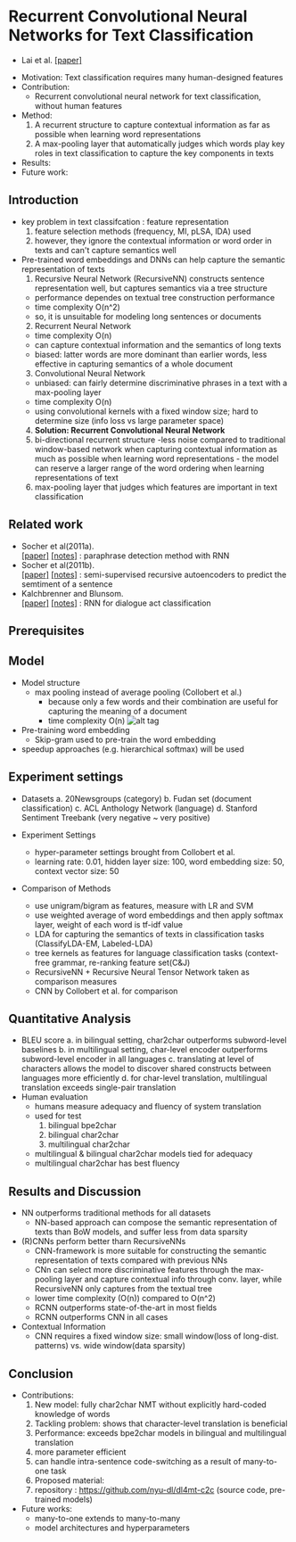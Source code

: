 # Recurrent Convolutional Neural Networks for Text Classification
- Lai et al. [[paper]](http://www.aaai.org/ocs/index.php/AAAI/AAAI15/paper/download/9745/9552) 


* Motivation: Text classification requires many human-designed features
* Contribution: 
  - Recurrent convolutional neural network for text classification, without human features
* Method: 
    1. A recurrent structure to capture contextual information as far as possible
    when learning word representations
    2. A max-pooling layer that automatically judges which words play key roles in text classification to 
    capture the key components in texts
* Results: 
* Future work: 

## Introduction
- key problem in text classifcation : feature representation
  1. feature selection methods (frequency, MI, pLSA, lDA) used
  2. however, they ignore the contextual information or word order in texts and can't capture semantics well
- Pre-trained word embeddings and DNNs can help capture the semantic representation of texts
  1. Recursive Neural Network (RecursiveNN) constructs sentence representation well, but captures semantics via a tree structure
    - performance dependes on textual tree construction performance
    - time complexity O(n^2)
    - so, it is unsuitable for modeling long sentences or documents
  2. Recurrent Neural Network
    - time complexity O(n)
    - can capture contextual information and the semantics of long texts
    - biased: latter words are more dominant than earlier words, less effective in capturing semantics of a whole document
  3. Convolutional Neural Network
    - unbiased: can fairly determine discriminative phrases in a text with a max-pooling layer
    - time complexity O(n)
    - using convolutional kernels with a fixed window size; hard to determine size (info loss vs large parameter space)
  4. **Solution: Recurrent Convolutional Neural Network**
    1. bi-directional recurrent structure
      -less noise compared to traditional window-based network when 
      capturing contextual information as much as possible when learning word representations
      - the model can reserve a larger range of the word ordering when learning representations of text
    2. max-pooling layer that judges which features are important in text classification

## Related work
- Socher et al(2011a).  
[[paper]](https://arxiv.org/pdf/1509.01626v3.pdf) 
[[notes]]() 
: paraphrase detection method with RNN
- Socher et al(2011b).  
[[paper]](https://arxiv.org/pdf/1509.01626v3.pdf) 
[[notes]]() 
: semi-supervised recursive autoencoders to predict the semtiment of a sentence
- Kalchbrenner and Blunsom.  
[[paper]](https://arxiv.org/pdf/1509.01626v3.pdf) 
[[notes]]() 
: RNN for dialogue act classification

## Prerequisites


## Model
- Model structure
  - max pooling instead of average pooling (Collobert et al.)
    - because only a few words and their combination are useful for capturing the meaning of a document
    - time complexity O(n)
![alt tag](https://github.com/mjc92/studies/blob/master/notes/images/fully_char_NMT_structure.JPG)
- Pre-training word embedding
  - Skip-gram used to pre-train the word embedding
- speedup approaches (e.g. hierarchical softmax) will be used

## Experiment settings

- Datasets
  a. 20Newsgroups (category)
  b. Fudan set (document classification)
  c. ACL Anthology Network (language)
  d. Stanford Sentiment Treebank (very negative ~ very positive)

- Experiment Settings
  - hyper-parameter settings brought from Collobert et al.
  - learning rate: 0.01, hidden layer size: 100, word embedding size: 50, context vector size: 50
  
- Comparison of Methods
  - use unigram/bigram as features, measure with LR and SVM
  - use weighted average of word embeddings and then apply softmax layer, weight of each word is tf-idf value
  - LDA for capturing the semantics of texts in classification tasks (ClassifyLDA-EM, Labeled-LDA)
  - tree kernels as features for language classification tasks (context-free grammar, re-ranking feature set(C&J)
  - RecursiveNN + Recursive Neural Tensor Network taken as comparison measures
  - CNN by Collobert et al. for comparison

## Quantitative Analysis
- BLEU score
  a. in bilingual setting, char2char outperforms subword-level baselines
  b. in multilingual setting, char-level encoder outperforms subword-level encoder in all languages
  c. translating at level of characters allows the model to discover shared constructs between languages more efficiently
  d. for char-level translation, multilingual translation exceeds single-pair translation
- Human evaluation
  - humans measure adequacy and fluency of system translation
  - used for test
    1. bilingual bpe2char
    2. bilingual char2char
    3. multilingual char2char
  - multilingual & bilingual char2char models tied for adequacy
  - multilingual char2char has best fluency
  
## Results and Discussion
- NN outperforms traditional methods for all datasets
  - NN-based approach can compose the semantic representation of texts than BoW models, and suffer less from data sparsity
- (R)CNNs perform better tharn RecursiveNNs
  - CNN-framework is more suitable for constructing the semantic representation of texts compared with previous NNs
  - CNn can select more discriminative features through the max-pooling layer and capture contextual info through
    conv. layer, while RecursiveNN only captures from the textual tree
  - lower time complexity (O(n)) compared to O(n^2)
  - RCNN outperforms state-of-the-art in most fields
  - RCNN outperforms CNN in all cases
- Contextual Information
  - CNN requires a fixed window size: small window(loss of long-dist. patterns) vs. wide window(data sparsity)
  

## Conclusion
- Contributions:
  1. New model: fully char2char NMT without explicitly hard-coded knowledge of words
  2. Tackling problem: shows that character-level translation is beneficial
  3. Performance: exceeds bpe2char models in bilingual and multilingual translation
    1. more parameter efficient
    2. can handle intra-sentence code-switching as a result of many-to-one task
  4. Proposed material:
    1. repository :  https://github.com/nyu-dl/dl4mt-c2c (source code, pre-trained models)
- Future works:
  - many-to-one extends to many-to-many
  - model architectures and hyperparameters
